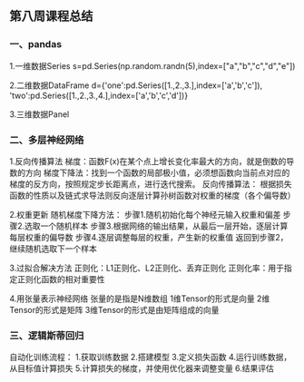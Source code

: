 ## 第八周课程总结
### 一、pandas
1.一维数据Series
s=pd.Series(np.random.randn(5),index=["a","b","c","d","e"])

2.二维数据DataFrame
d={'one':pd.Series([1.,2.,3.],index=['a','b','c']),
   'two':pd.Series([1.,2.,3.,4.],index=['a','b','c','d'])}
   
3.三维数据Panel

### 二、多层神经网络
1.反向传播算法
梯度：函数F(x)在某个点上增长变化率最大的方向，就是倒数的导数的方向
梯度下降法：找到一个函数的局部极小值，必须想函数向当前点对应的梯度的反方向，按照规定步长距离点，进行迭代搜索。
反向传播算法：
根据损失函数的性质以及链式求导法则反向逐层计算孙树函数对权重的梯度（各个偏导数）

2.权重更新
随机梯度下降方法：
步骤1.随机初始化每个神经元输入权重和偏差
步骤2.选取一个随机样本
步骤3.根据网络的输出结果，从最后一层开始，逐层计算每层权重的偏导数
步骤4.逐层调整每层的权重，产生新的权重值
返回到步骤2，继续随机选取下一个样本

3.过拟合解决方法
正则化：L1正则化、L2正则化、丢弃正则化
正则化率：用于指定正则化函数的相对重要性

4.用张量表示神经网络
张量的是指是N维数组
1维Tensor的形式是向量
2维Tensor的形式是矩阵
3维Tensor的形式是由矩阵组成的向量

### 三、逻辑斯蒂回归
自动化训练流程：
1.获取训练数据
2.搭建模型
3.定义损失函数
4.运行训练数据，从目标值计算损失
5.计算损失的梯度，并使用优化器来调整变量
6.结果评估